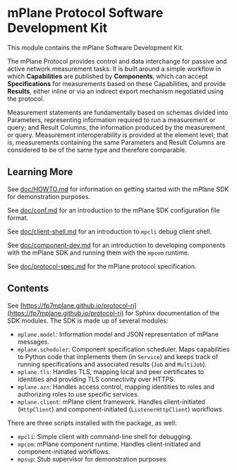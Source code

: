 # mPlane Protocol Software Development Kit

This module contains the mPlane Software Development Kit.

The mPlane Protocol provides control and data interchange for passive and active network measurement tasks. It is built around a simple workflow in which __Capabilities__ are published by __Components__, which can accept __Specifications__ for measurements based on these Capabilities, and provide __Results__, either inline or via an indirect export mechanism negotiated using the protocol.

Measurement statements are fundamentally based on schemas divided into Parameters, representing information required to run a measurement or query; and Result Columns, the information produced by the measurement or query. Measurement interoperability is provided at the element level; that is, measurements containing the same Parameters and Result Columns are considered to be of the same type and therefore comparable.

## Learning More

See [doc/HOWTO.md](https://github.com/fp7mplane/protocol-ri/blob/master/doc/HOWTO-component.md) for information on getting started with the mPlane SDK for demonstration purposes.

See [doc/conf.md](https://github.com/fp7mplane/protocol-ri/blob/master/doc/conf.md) for an introduction to the mPlane SDK configuration file format.

See [doc/client-shell.md](https://github.com/fp7mplane/protocol-ri/blob/master/doc/client-shell.md) for an introduction to `mpcli` debug client shell.

See [doc/component-dev.md](https://github.com/fp7mplane/protocol-ri/blob/master/doc/component-dev.md) for an introduction to developing components with the mPlane SDK and running them with the `mpcom` runtime.

See [doc/protocol-spec.md](https://github.com/fp7mplane/protocol-ri/blob/master/doc/protocol-spec.md) for the mPlane protocol specification.

## Contents

See [https://fp7mplane.github.io/protocol-ri](https://fp7mplane.github.io/protocol-ri) for Sphinx documentation of the SDK modules. The SDK is made up of several modules:

- `mplane.model`: Information model and JSON representation of mPlane messages.
- `mplane.scheduler`: Component specification scheduler. Maps capabilities to Python code that implements them (in `Service`) and keeps track of running specifications and associated results (`Job` and `MultiJob`).
- `mplane.tls`: Handles TLS, mapping local and peer certificates to identities and providing TLS connectivity over HTTPS.
- `mplane.azn`: Handles access control, mapping identities to roles and authorizing roles to use specific services.
- `mplane.client`: mPlane client framework. Handles client-initiated (`HttpClient`) and component-initiated (`ListenerHttpClient`) workflows.

There are three scripts installed with the package, as well:

- `mpcli`: Simple client with command-line shell for debugging.
- `mpcom`: mPlane component runtime. Handles client-initiated and component-initiated workflows.
- `mpsup`: Stub supervisor for demonstration purposes
